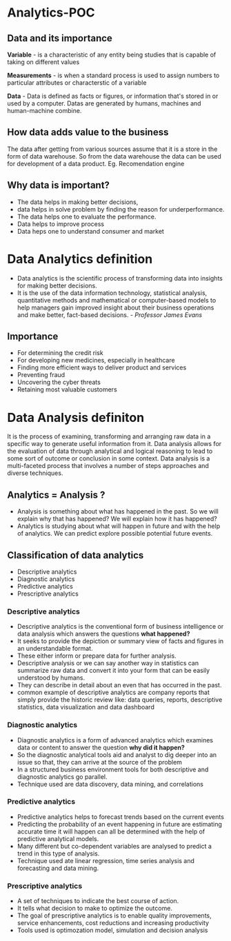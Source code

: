 # Analytics-POC

## Data and its importance 

**Variable** - is a characteristic of any entity being studies that is capable of taking on different values

**Measurements** - is when a standard process is used to assign numbers to particular attributes or characterstic of a variable

**Data** - Data is defined as facts or figures, or information that's stored in or used by a computer. Datas are generated by humans, machines and human-machine combine.

## How data adds value to the business
  
  The data after getting from various sources assume that it is a store in the form of data warehouse. So from the data warehouse the data can be used for development of a data product. Eg. Recomendation engine
  
## Why data is important?

  - The data helps in making better decisions, 
  - data helps in solve problem by finding the reason for underperformance.
  - The data helps one to evaluate the performance. 
  - Data helps to improve process
  - Data heps one to understand consumer and market

# Data Analytics definition

  - Data analytics is the scientific process of transforming data into insights for making better decisions.
  - It is the use of the data information technology, statistical analysis, quantitative methods and mathematical or computer-based models to help managers gain improved insight about their business operations and make better, fact-based decisions. - _Professor James Evans_

## Importance 
 -  For determining the credit risk
 -  For developing new medicines, especially in healthcare
 -  Finding more efficient ways to deliver product and services 
 -  Preventing fraud
 -  Uncovering the cyber threats
 -  Retaining most valuable customers

# Data Analysis definiton 
  It is the process of examining, transforming and arranging raw data in a specific way to generate useful information from it. Data analysis allows for the
evaluation of data through analytical and logical reasoning to lead to some sort of outcome or conclusion in some context. Data analysis is a multi-faceted process that involves a number of steps approaches and diverse techniques. 
 
## Analytics = Analysis ?

  - Analysis is something about what has happened in the past. So we will explain why that has happened? We will explain how it has happened? 
  - Analytics is studying about what will happen in future and with the help of analytics. We can predict explore possible potential future events.

## Classification of data analytics
  - Descriptive analytics
  - Diagnostic analytics
  - Predictive analytics
  - Prescriptive analytics

### Descriptive analytics
  - Descriptive analytics is the conventional form of business intelligence or data analysis which answers the questions **what happened?**
  - It seeks to provide the depiction or summary view of facts and figures in an understandable format. 
  - These either inform or prepare data for further analysis. 
  - Descriptive analysis or we can say another way in statistics can summarize raw data and convert it into your form that can be easily understood by humans. 
  - They can describe in detail about an even that has occurred in the past.
  - common example of descriptive analytics are company reports that simply provide the historic review like: data queries, reports, descriptive statistics, data visualization and data dashboard 
  
### Diagnostic analytics
  - Diagnostic analytics is a form of advanced analytics which examines data or content to answer the question **why did it happen?**
  - So the diagnostic analytical tools aid and analyst to dig deeper into an issue so that, they can arrive at the source of the problem
  - In a structured business environment tools for both descriptive and diagnostic analytics go parallel.
  - Technique used are data discovery, data mining, and correlations
 
### Predictive analytics
  - Predictive analytics helps to forecast trends based on the current events
  - Predicting the probability of an event happening in future are estimating accurate time it will happen can all be determined with the help of predictive analytical models. 
  - Many different but co-dependent variables are analysed to predict a trend in this type of analysis.
  - Technique used ate linear regression, time series analysis and forecasting and data mining.

### Prescriptive analytics
  - A set of techniques to indicate the best course of action. 
  - It tells what decision to make to optimize the outcome. 
  - The goal of prescriptive analytics is to enable quality improvements, service enhancements, cost reductions and increasing productivity
  - Tools used is optimozation model, simulation and decision analysis

  

